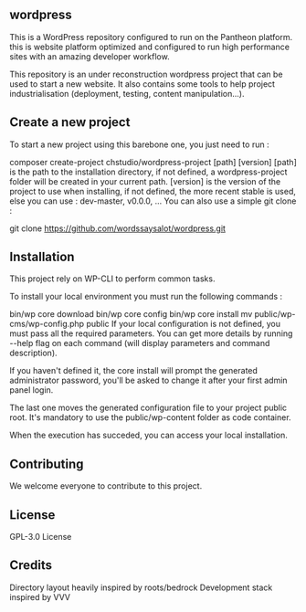 ## wordpress

This is a WordPress repository configured to run on the Pantheon platform.
this is website platform optimized and configured to run high performance sites with an amazing developer workflow.

This repository is an under reconstruction wordpress project that can be used to start a new website. It also contains some tools to help project industrialisation (deployment, testing, content manipulation...).

## Create a new project
To start a new project using this barebone one, you just need to run :

composer create-project chstudio/wordpress-project [path] [version]
[path] is the path to the installation directory, if not defined, a wordpress-project folder will be created in your current path.
[version] is the version of the project to use when installing, if not defined, the more recent stable is used, else you can use : dev-master, v0.0.0, ...
You can also use a simple git clone :

git clone https://github.com/wordssaysalot/wordpress.git


## Installation
This project rely on WP-CLI to perform common tasks.

To install your local environment you must run the following commands :

bin/wp core download
bin/wp core config
bin/wp core install
mv public/wp-cms/wp-config.php public
If your local configuration is not defined, you must pass all the required parameters. You can get more details by running --help flag on each command (will display parameters and command description).

If you haven't defined it, the core install will prompt the generated administrator password, you'll be asked to change it after your first admin panel login.

The last one moves the generated configuration file to your project public root. It's mandatory to use the public/wp-content folder as code container.

When the execution has succeded, you can access your local installation.


## Contributing
We welcome everyone to contribute to this project.


## License

GPL-3.0 License

## Credits

Directory layout heavily inspired by roots/bedrock Development stack inspired by VVV

